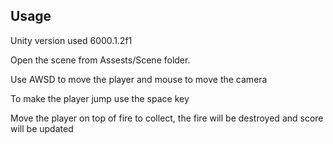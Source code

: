 ## Usage
Unity version used 6000.1.2f1

Open the scene from Assests/Scene folder.

Use AWSD to move the player and mouse to move the camera

To make the player jump use the space key

Move the player on top of fire to collect, the fire will be destroyed and score will be updated
